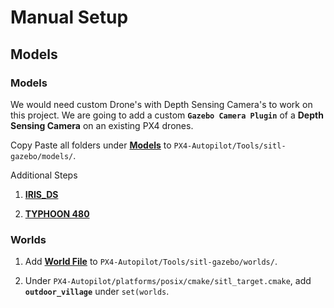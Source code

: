 # Manual Setup

## Models

### Models

We would need custom Drone's with Depth Sensing Camera's to work on this project. We are going to add a custom **`Gazebo Camera Plugin`** of a **Depth Sensing Camera** on an existing PX4 drones.

Copy Paste all folders under **[Models](/custom_model/models)** to `PX4-Autopilot/Tools/sitl-gazebo/models/`. 

Additional Steps

1. **[IRIS_DS](/Documentation/IRIS_DepthSensing.md)**

2. **[TYPHOON 480](/Documentation/Typhoon_480_DepthSensing.md)**

### Worlds

1. Add **[World File](custom_model/worlds/outdoor_village.world)** to `PX4-Autopilot/Tools/sitl-gazebo/worlds/`. 

2. Under `PX4-Autopilot/platforms/posix/cmake/sitl_target.cmake`, add **`outdoor_village`** under `set(worlds`.